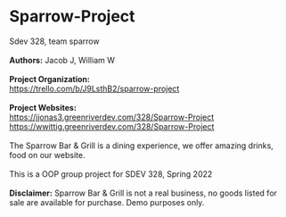 # Sparrow-Project
Sdev 328, team sparrow 
<br><br>
<b>Authors:</b> Jacob J, William W
<br>
<br>
<b>Project Organization:</b>
<br>
https://trello.com/b/J9LsthB2/sparrow-project
<br><br>
<b>Project Websites:</b>
<br>
https://jjonas3.greenriverdev.com/328/Sparrow-Project
<br>
https://wwittig.greenriverdev.com/328/Sparrow-Project
<br><br>
The Sparrow Bar & Grill is a dining experience, 
we offer amazing drinks, food on our website.
<br>
<br>
This is a OOP group project for SDEV 328, Spring 2022
<br>
<br>
<b>Disclaimer:</b> Sparrow Bar & Grill is not a real business, no goods 
listed for sale are available for purchase. Demo purposes only.
